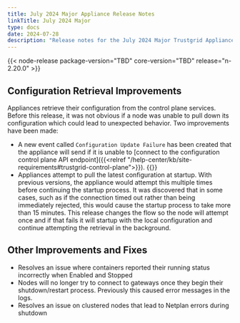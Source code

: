 ```yaml
---
title: July 2024 Major Appliance Release Notes
linkTitle: July 2024 Major
type: docs
date: 2024-07-28
description: "Release notes for the July 2024 Major Trustgrid Appliance release"
---
```

{{< node-release package-version="TBD" core-version="TBD" release="n-2.20.0" >}}
## Configuration Retrieval Improvements
Appliances retrieve their configuration from the control plane services. Before this release, it was not obvious if a node was unable to pull down its configuration which could lead to unexpected behavior.  Two improvements have been made:
- A new event called `Configuration Update Failure` has been created that the appliance will send if it is unable to [connect to the configuration control plane API endpoint]({{<relref "/help-center/kb/site-requirements#trustgrid-control-plane">}}). {{<tgimg src="config-update-fail.png" caption="Example Configuration Update Failure event">}}
- Appliances attempt to pull the latest configuration at startup. With previous versions, the appliance would attempt this multiple times before continuing the startup process. It was discovered that in some cases, such as if the connection timed out rather than being immediately rejected, this would cause the startup process to take more than 15 minutes. This release changes the flow so the node will attempt once and if that fails it will startup with the local configuration and continue attempting the retrieval in the background.

## Other Improvements and Fixes
- Resolves an issue where containers reported their running status incorrectly when Enabled and Stopped
- Nodes will no longer try to connect to gateways once they begin their shutdown/restart process. Previously this caused error messages in the logs.
- Resolves an issue on clustered nodes that lead to Netplan errors during shutdown
